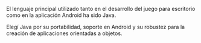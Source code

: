 El lenguaje principal utilizado tanto en el desarrollo del juego para escritorio como en la aplicación Android ha sido Java. 

Elegí Java por su portabilidad, soporte en Android y su robustez para la creación de aplicaciones orientadas a objetos.